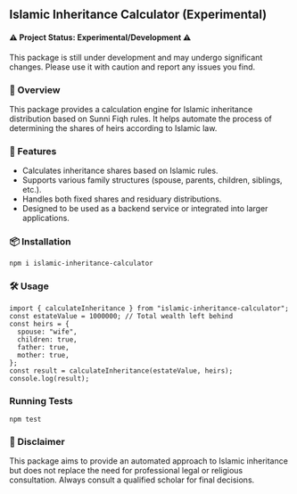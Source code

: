 ## Islamic Inheritance Calculator (Experimental)
#### ⚠️ Project Status: Experimental/Development ⚠️
This package is still under development and may undergo significant changes. Please use it with caution and report any issues you find.

### 📜 Overview
This package provides a calculation engine for Islamic inheritance distribution based on Sunni Fiqh rules. It helps automate the process of determining the shares of heirs according to Islamic law.

### 🚀 Features
* Calculates inheritance shares based on Islamic rules.
* Supports various family structures (spouse, parents, children, siblings, etc.).
* Handles both fixed shares and residuary distributions.
* Designed to be used as a backend service or integrated into larger applications.

### 📦 Installation
```
npm i islamic-inheritance-calculator
```

### 🛠 Usage
```
import { calculateInheritance } from "islamic-inheritance-calculator";
const estateValue = 1000000; // Total wealth left behind
const heirs = {
  spouse: "wife",
  children: true,
  father: true,
  mother: true,
};
const result = calculateInheritance(estateValue, heirs);
console.log(result);
```

### Running Tests
```
npm test
```

### 🚨 Disclaimer
This package aims to provide an automated approach to Islamic inheritance but does not replace the need for professional legal or religious consultation. Always consult a qualified scholar for final decisions.
